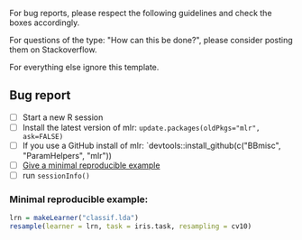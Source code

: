For bug reports, please respect the following guidelines and check the boxes accordingly.

For questions of the type: "How can this be done?", please consider posting them on Stackoverflow.

For everything else ignore this template.

## Bug report

- [ ] Start a new R session
- [ ] Install the latest version of mlr: `update.packages(oldPkgs="mlr", ask=FALSE)`
- [ ] If you use a GitHub install of mlr: `devtools::install_github(c("BBmisc", "ParamHelpers", "mlr"))
- [ ] [Give a minimal reproducible example](http://stackoverflow.com/a/5963610)
- [ ] run `sessionInfo()`

### Minimal reproducible example:

```r
lrn = makeLearner("classif.lda")
resample(learner = lrn, task = iris.task, resampling = cv10)
```
